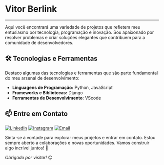# Vitor Berlink

---

Aqui você encontrará uma variedade de projetos que refletem meu entusiasmo por tecnologia, programação e inovação. Sou apaixonado por resolver problemas e criar soluções elegantes que contribuem para a comunidade de desenvolvedores.

## 🛠️ Tecnologias e Ferramentas

Destaco algumas das tecnologias e ferramentas que são parte fundamental do meu arsenal de desenvolvimento:

- **Linguagens de Programação:** Python, JavaScript 
- **Frameworks e Bibliotecas:** Django
- **Ferramentas de Desenvolvimento:** VScode

## 📫 Entre em Contato

[![LinkedIn](https://img.shields.io/badge/-LinkedIn-blue?style=flat-square&logo=linkedin&logoColor=white&link=link_linkedin)](https://www.linkedin.com/in/vitor-berlink-santos-7b1a36185/)
[![Instagram](https://img.shields.io/badge/-Instagram-purple?style=flat-square&logo=instagram&logoColor=white&link=link_instagram)](https://www.instagram.com/vitorberlink/)
[![Email](https://img.shields.io/badge/-Email-red?style=flat-square&logo=gmail&logoColor=white&link=mailto:seu@email.com)](mailto:seu@email.com)

Sinta-se à vontade para explorar meus projetos e entrar em contato. Estou sempre aberto a colaborações e novas oportunidades. Vamos construir algo incrível juntos! 🌟

_Obrigado por visitar!_ 😊
